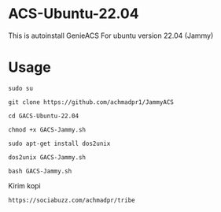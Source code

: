 # ACS-Ubuntu-22.04
This is autoinstall GenieACS For ubuntu version 22.04 (Jammy)

# Usage
```
sudo su
```
```
git clone https://github.com/achmadpr1/JammyACS
```
```
cd GACS-Ubuntu-22.04
```
```
chmod +x GACS-Jammy.sh
```
```
sudo apt-get install dos2unix
```
```
dos2unix GACS-Jammy.sh
```
```
bash GACS-Jammy.sh
```

Kirim kopi

```
https://sociabuzz.com/achmadpr/tribe
```
